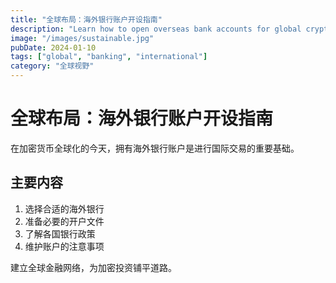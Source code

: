 ```yaml
---
title: "全球布局：海外银行账户开设指南"
description: "Learn how to open overseas bank accounts for global crypto operations."
image: "/images/sustainable.jpg"
pubDate: 2024-01-10
tags: ["global", "banking", "international"]
category: "全球视野"
---
```


# 全球布局：海外银行账户开设指南

在加密货币全球化的今天，拥有海外银行账户是进行国际交易的重要基础。

## 主要内容

1. 选择合适的海外银行
2. 准备必要的开户文件
3. 了解各国银行政策
4. 维护账户的注意事项

建立全球金融网络，为加密投资铺平道路。